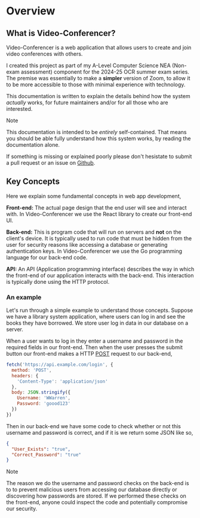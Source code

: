 # Overview

## What is Video-Conferencer?
Video-Conferencer is a web application that allows users to create and join video conferences
with others.

I created this project as part of my A-Level Computer Science NEA (Non-exam assessment)
component for the 2024-25 OCR summer exam series. The premise was essentially to make a
**simpler** version of Zoom, to allow it to be more accessible to those with minimal experience
with technology.

This documentation is written to explain the details behind how the system *actually* works,
for future maintainers and/or for all those who are interested.

> [!NOTE]
> This documentation is intended to be *entirely* self-contained. That means you should be able
> fully understand how this system works, by reading the documentation alone.
>
> If something is
> missing or explained poorly please don't hesistate to submit a pull request or an issue on
> [Github](https://github.com/zzzNathan/Video-Conferencer).

## Key Concepts
Here we explain some fundamental concepts in web app development,

**Front-end:** The actual page design that the end user will see and interact with. In Video-Conferencer we use the
React library to create our front-end UI.

**Back-end:** This is program code that will run on servers and **not** on the client's device. It is typically used to
run code that must be hidden from the user for security reasons like accessing a database or generating authentication
keys. In Video-Conferencer we use the Go programming language for our back-end code.

**API:** An API (Application programming interface) describes the way in which the front-end of our application
interacts with the back-end. This interaction is typically done using the HTTP protocol.

### An example

Let's run through a simple example to understand those concepts. Suppose we have a library system application, where
users can log in and see the books they have borrowed. We store user log in data in our database on a server.

When a user wants to log in they enter a username and password in the required fields in our front-end. Then when the
user presses the submit button our front-end makes a HTTP [POST](https://developer.mozilla.org/en-US/docs/Web/HTTP/Methods/POST)
request to our back-end,

```js
fetch('https://api.example.com/login', {
  method: 'POST',
  headers: {
    'Content-Type': 'application/json'
  },
  body: JSON.stringify({
    Username: 'WWarren',
    Password: 'goood123'
  })
})
```

Then in our back-end we have some code to check whether or not this username and password is correct, and if it is
we return some JSON like so,

```json
{
  "User_Exists": "true",
  "Correct_Password": "true"
}
```

> [!NOTE]
> The reason we do the username and password checks on the back-end is to to prevent malicious users from accessing
> our database directly or discovering how passwords are stored. If we performed these checks on the front-end,
> anyone could inspect the code and potentially compromise our security.
